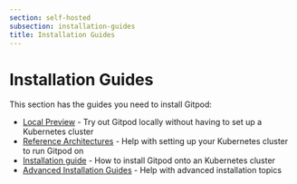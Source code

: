 ```yaml
---
section: self-hosted
subsection: installation-guides
title: Installation Guides
---
```


<script context="module">
  export const prerender = true;
</script>

# Installation Guides

This section has the guides you need to install Gitpod:

- [Local Preview](./local-preview) - Try out Gitpod locally without having to set up a Kubernetes cluster
- [Reference Architectures](./reference-architecture) - Help with setting up your Kubernetes cluster to run Gitpod on
- [Installation guide](./installing-gitpod) - How to install Gitpod onto an Kubernetes cluster
- [Advanced Installation Guides](./advanced) - Help with advanced installation topics
